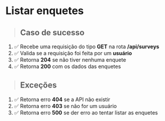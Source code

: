 # Listar enquetes

> ## Caso de sucesso

1. ✅  Recebe uma requisição do tipo **GET** na rota **/api/surveys**
2. ✅  Valida se a requisição foi feita por um **usuário**
3. ✅ Retorna **204** se não tiver nenhuma enquete
4. ✅  Retorna **200** com os dados das enquetes

> ## Exceções

1. ✅  Retorna erro **404** se a API não existir
2. ✅  Retorna erro **403** se não for um usuário
3. ✅ Retorna erro **500** se der erro ao tentar listar as enquetes
